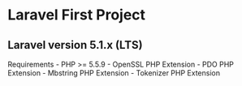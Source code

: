 # Laravel First Project

## Laravel version 5.1.x (LTS)
Requirements
    - PHP >= 5.5.9
    - OpenSSL PHP Extension
    - PDO PHP Extension
    - Mbstring PHP Extension
    - Tokenizer PHP Extension